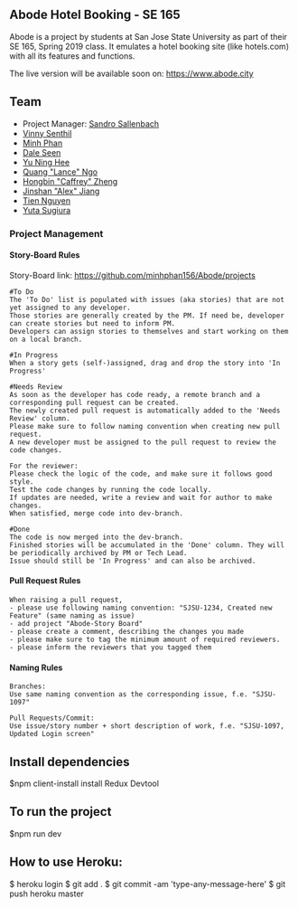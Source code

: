 ## Abode Hotel Booking - SE 165

Abode is a project by students at San Jose State University as part of their SE 165, Spring 2019 class. It emulates a hotel booking site (like hotels.com) with all its features and functions.

The live version will be available soon on: https://www.abode.city

## Team
- Project Manager: [Sandro Sallenbach](https://github.com/SandroSal)
- [Vinny Senthil](https://github.com/vinnysenthil)
- [Minh Phan](https://github.com/minhphan156)
- [Dale Seen](https://github.com/DaleCS)
- [Yu Ning Hee](https://github.com/ynoe)
- [Quang "Lance" Ngo](https://github.com/lance-ngo)
- [Hongbin "Caffrey" Zheng](https://github.com/HongbinZheng)
- [Jinshan "Alex" Jiang](https://github.com/itjinshan)
- [Tien Nguyen](https://github.com/tienquocnguyen)
- [Yuta Sugiura](https://github.com/yuta05)

### Project Management

#### Story-Board Rules

Story-Board link: https://github.com/minhphan156/Abode/projects

```
#To Do
The 'To Do' list is populated with issues (aka stories) that are not yet assigned to any developer.
Those stories are generally created by the PM. If need be, developer can create stories but need to inform PM.
Developers can assign stories to themselves and start working on them on a local branch.

#In Progress
When a story gets (self-)assigned, drag and drop the story into 'In Progress'

#Needs Review
As soon as the developer has code ready, a remote branch and a corresponding pull request can be created.
The newly created pull request is automatically added to the 'Needs Review' column.
Please make sure to follow naming convention when creating new pull request.
A new developer must be assigned to the pull request to review the code changes.

For the reviewer:
Please check the logic of the code, and make sure it follows good style.
Test the code changes by running the code locally.
If updates are needed, write a review and wait for author to make changes.
When satisfied, merge code into dev-branch.

#Done
The code is now merged into the dev-branch.
Finished stories will be accumulated in the 'Done' column. They will be periodically archived by PM or Tech Lead.
Issue should still be 'In Progress' and can also be archived.
```

#### Pull Request Rules

```
When raising a pull request,
- please use following naming convention: "SJSU-1234, Created new Feature" (same naming as issue)
- add project "Abode-Story Board"
- please create a comment, describing the changes you made
- please make sure to tag the minimum amount of required reviewers.
- please inform the reviewers that you tagged them
```

#### Naming Rules

```
Branches:
Use same naming convention as the corresponding issue, f.e. "SJSU-1097"

Pull Requests/Commit:
Use issue/story number + short description of work, f.e. "SJSU-1097, Updated Login screen"
```

## Install dependencies

\$npm client-install
install Redux Devtool

## To run the project

\$npm run dev

## How to use Heroku:

$ heroku login
$ git add .
$ git commit -am 'type-any-message-here'
$ git push heroku master

